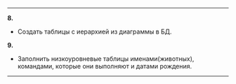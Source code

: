 ___
**8.** 
- Создать таблицы с иерархией из диаграммы в БД.

**9.** 
- Заполнить низкоуровневые таблицы именами(животных), командами, которые они выполняют и датами рождения.
___
